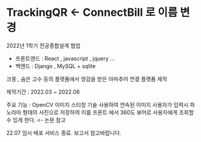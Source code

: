 # TrackingQR <- ConnectBill 로 이름 변경

2022년 1학기 전공종합설계 협업

 * 프론트엔드 : React , javascript , jquery ... 
 * 백엔드 : Django , MySQL + sqlite 
 
 크몽 , 숨은 고수 등의  플랫폼에서 영감을 받은 아마추어 연결 플랫폼 제작
 
 제작기간 : 2022.03 ~ 2022.06 
 
 주요 기능 :  OpenCV 이미지 스티칭 기술 사용하여 연속된 이미지 사용자가 입력시 파노라마 형태의 사진으로 저장하여 이를 프론트 에서 360도 뷰어로 사용자에게 조회할 수 있게 한다. 
 <- 논문 참고


22.07 임시 배포 서비스 종료. 보고서 참고바랍니다.
